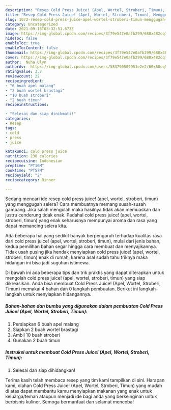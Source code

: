 ```yaml
---
description: "Resep Cold Press Juice! (Apel, Wortel, Stroberi, Timun), Menggugah Selera"
title: "Resep Cold Press Juice! (Apel, Wortel, Stroberi, Timun), Menggugah Selera"
slug: 1072-resep-cold-press-juice-apel-wortel-stroberi-timun-menggugah-selera
category: Uncategorized
date: 2021-09-15T03:32:51.673Z
image: https://img-global.cpcdn.com/recipes/3f79e547e0afb299/680x482cq70/cold-press-juice-apel-wortel-stroberi-timun-foto-resep-utama.jpg
hideToc: false
enableToc: true
enableTocContent: false
thumbnail: https://img-global.cpcdn.com/recipes/3f79e547e0afb299/680x482cq70/cold-press-juice-apel-wortel-stroberi-timun-foto-resep-utama.jpg
cover: https://img-global.cpcdn.com/recipes/3f79e547e0afb299/680x482cq70/cold-press-juice-apel-wortel-stroberi-timun-foto-resep-utama.jpg
author:  Nuha Ulyn
authorAv:  https://img-global.cpcdn.com/users/583790509951e2e2/60x60cq50/avatar.jpg
ratingvalue: 3.7
reviewcount: 22
recipeingredient:
- "6 buah apel malang"
- "2 buah wortel brastagi"
- "10 buah stroberi"
- "2 buah timun"
recipeinstructions:

- "Selesai dan siap dinikmati!"
categories:
- Resep
tags:
- cold
- press
- juice

katakunci: cold press juice 
nutrition: 238 calories
recipecuisine: Indonesian
preptime: "PT16M"
cooktime: "PT57M"
recipeyield: "2"
recipecategory: Dinner

---
```



Sedang mencari ide resep cold press juice! (apel, wortel, stroberi, timun) yang menggugah selera? Cara membuatnya memang susah-susah gampang. Jika salah mengolah maka hasilnya tidak akan memuaskan dan justru cenderung tidak enak. Padahal cold press juice! (apel, wortel, stroberi, timun) yang enak seharusnya mempunyai aroma dan rasa yang dapat memancing selera kita.




Ada beberapa hal yang sedikit banyak berpengaruh terhadap kualitas rasa dari cold press juice! (apel, wortel, stroberi, timun), mulai dari jenis bahan, kedua pemilihan bahan segar hingga cara membuat dan menyajikannya. Tidak usah pusing jika hendak menyiapkan cold press juice! (apel, wortel, stroberi, timun) enak di rumah, karena asal sudah tahu triknya maka hidangan ini bisa jadi suguhan istimewa.


Di bawah ini ada beberapa tips dan trik praktis yang dapat diterapkan untuk mengolah cold press juice! (apel, wortel, stroberi, timun) yang siap dikreasikan. Anda bisa membuat Cold Press Juice! (Apel, Wortel, Stroberi, Timun) memakai 4 bahan dan 0 langkah pembuatan. Berikut ini langkah-langkah untuk menyiapkan hidangannya.

<!--inarticleads1-->

##### Bahan-bahan dan bumbu yang digunakan dalam pembuatan Cold Press Juice! (Apel, Wortel, Stroberi, Timun):

1. Persiapkan 6 buah apel malang
1. Siapkan 2 buah wortel brastagi
1. Ambil 10 buah stroberi
1. Gunakan 2 buah timun




<!--inarticleads2-->

##### Instruksi untuk membuat Cold Press Juice! (Apel, Wortel, Stroberi, Timun):


1. Selesai dan siap dihidangkan!



Terima kasih telah membaca resep yang tim kami tampilkan di sini. Harapan kami, olahan Cold Press Juice! (Apel, Wortel, Stroberi, Timun) yang mudah di atas dapat membantu kamu menyiapkan makanan yang enak untuk keluarga/teman ataupun menjadi ide bagi anda yang berkeinginan untuk berbisnis kuliner. Semoga bermanfaat dan selamat mencoba!

